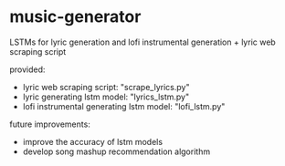 # music-generator
LSTMs for lyric generation and lofi instrumental generation + lyric web scraping script

provided:
- lyric web scraping script: "scrape_lyrics.py"
- lyric generating lstm model: "lyrics_lstm.py"
- lofi instrumental generating lstm model: "lofi_lstm.py"

future improvements:
- improve the accuracy of lstm models
- develop song mashup recommendation algorithm


